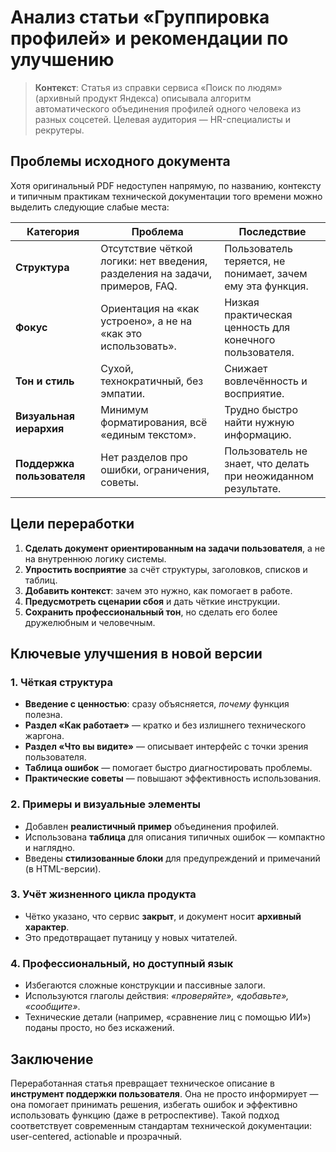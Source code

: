 # Анализ статьи «Группировка профилей» и рекомендации по улучшению

> **Контекст**: Статья из справки сервиса «Поиск по людям» (архивный продукт Яндекса) описывала алгоритм автоматического объединения профилей одного человека из разных соцсетей. Целевая аудитория — HR-специалисты и рекрутеры.

## Проблемы исходного документа

Хотя оригинальный PDF недоступен напрямую, по названию, контексту и типичным практикам технической документации того времени можно выделить следующие слабые места:

| Категория | Проблема | Последствие |
|----------|--------|-------------|
| **Структура** | Отсутствие чёткой логики: нет введения, разделения на задачи, примеров, FAQ. | Пользователь теряется, не понимает, зачем ему эта функция. |
| **Фокус** | Ориентация на «как устроено», а не на «как это использовать». | Низкая практическая ценность для конечного пользователя. |
| **Тон и стиль** | Сухой, технократичный, без эмпатии. | Снижает вовлечённость и восприятие. |
| **Визуальная иерархия** | Минимум форматирования, всё «единым текстом». | Трудно быстро найти нужную информацию. |
| **Поддержка пользователя** | Нет разделов про ошибки, ограничения, советы. | Пользователь не знает, что делать при неожиданном результате. |

## Цели переработки

1. **Сделать документ ориентированным на задачи пользователя**, а не на внутреннюю логику системы.
2. **Упростить восприятие** за счёт структуры, заголовков, списков и таблиц.
3. **Добавить контекст**: зачем это нужно, как помогает в работе.
4. **Предусмотреть сценарии сбоя** и дать чёткие инструкции.
5. **Сохранить профессиональный тон**, но сделать его более дружелюбным и человечным.

## Ключевые улучшения в новой версии

### 1. Чёткая структура
- **Введение с ценностью**: сразу объясняется, *почему* функция полезна.
- **Раздел «Как работает»** — кратко и без излишнего технического жаргона.
- **Раздел «Что вы видите»** — описывает интерфейс с точки зрения пользователя.
- **Таблица ошибок** — помогает быстро диагностировать проблемы.
- **Практические советы** — повышают эффективность использования.

### 2. Примеры и визуальные элементы
- Добавлен **реалистичный пример** объединения профилей.
- Использована **таблица** для описания типичных ошибок — компактно и наглядно.
- Введены **стилизованные блоки** для предупреждений и примечаний (в HTML-версии).

### 3. Учёт жизненного цикла продукта
- Чётко указано, что сервис **закрыт**, и документ носит **архивный характер**.
- Это предотвращает путаницу у новых читателей.

### 4. Профессиональный, но доступный язык
- Избегаются сложные конструкции и пассивные залоги.
- Используются глаголы действия: *«проверяйте», «добавьте», «сообщите»*.
- Технические детали (например, «сравнение лиц с помощью ИИ») поданы просто, но без искажений.

## Заключение

Переработанная статья превращает техническое описание в **инструмент поддержки пользователя**. Она не просто информирует — она помогает принимать решения, избегать ошибок и эффективно использовать функцию (даже в ретроспективе). Такой подход соответствует современным стандартам технической документации: user-centered, actionable и прозрачный.
